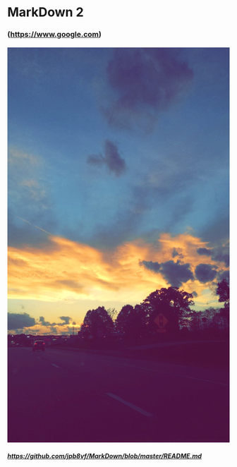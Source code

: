 # MarkDown 2
### (https://www.google.com)

#### ![alt text](https://github.com/jpb8vf/MarkDown/blob/master/IMG_2463.jpg)
##### https://github.com/jpb8vf/MarkDown/blob/master/README.md


